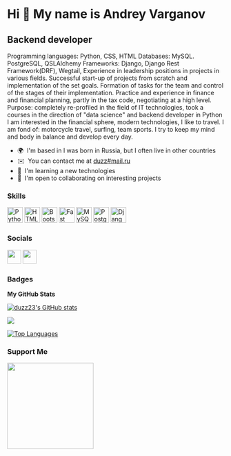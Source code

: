 Hi 👋 My name is Andrey Varganov
================================

Backend developer
-----------------

Programming languages: Python, CSS, HTML Databases: MySQL. PostgreSQL, QSLAlchemy Frameworks: Django, Django Rest Framework(DRF), Wegtail, Experience in leadership positions in projects in various fields. Successful start-up of projects from scratch and implementation of the set goals. Formation of tasks for the team and control of the stages of their implementation. Practice and experience in finance and financial planning, partly in the tax code, negotiating at a high level. Purpose: completely re-profiled in the field of IT technologies, took a courses in the direction of "data science" and backend developer in Python I am interested in the financial sphere, modern technologies, I like to travel. I am fond of: motorcycle travel, surfing, team sports. I try to keep my mind and body in balance and develop every day.

* 🌍  I'm based in I was born in Russia, but I often live in other countries
* ✉️  You can contact me at [duzz#mail.ru](mailto:duzz#mail.ru)
* 🧠  I'm learning a new technologies
* 🤝  I'm open to collaborating on interesting projects

### Skills

<p align="left">
<a href="https://www.python.org/" target="_blank" rel="noreferrer"><img src="https://raw.githubusercontent.com/danielcranney/readme-generator/main/public/icons/skills/python-colored.svg" width="36" height="36" alt="Python" /></a>
<a href="https://developer.mozilla.org/en-US/docs/Glossary/HTML5" target="_blank" rel="noreferrer"><img src="https://raw.githubusercontent.com/danielcranney/readme-generator/main/public/icons/skills/html5-colored.svg" width="36" height="36" alt="HTML5" /></a>
<a href="https://getbootstrap.com/" target="_blank" rel="noreferrer"><img src="https://raw.githubusercontent.com/danielcranney/readme-generator/main/public/icons/skills/bootstrap-colored.svg" width="36" height="36" alt="Bootstrap" /></a>
<a href="https://fastapi.tiangolo.com/" target="_blank" rel="noreferrer"><img src="https://raw.githubusercontent.com/danielcranney/readme-generator/main/public/icons/skills/fastapi-colored.svg" width="36" height="36" alt="Fast API" /></a>
<a href="https://www.mysql.com/" target="_blank" rel="noreferrer"><img src="https://raw.githubusercontent.com/danielcranney/readme-generator/main/public/icons/skills/mysql-colored.svg" width="36" height="36" alt="MySQL" /></a>
<a href="https://www.postgresql.org/" target="_blank" rel="noreferrer"><img src="https://raw.githubusercontent.com/danielcranney/readme-generator/main/public/icons/skills/postgresql-colored.svg" width="36" height="36" alt="PostgreSQL" /></a>
<a href="https://www.djangoproject.com/" target="_blank" rel="noreferrer"><img src="https://raw.githubusercontent.com/danielcranney/readme-generator/main/public/icons/skills/django-colored.svg" width="36" height="36" alt="Django" /></a>
</p>


### Socials

<p align="left"> <a href="https://www.github.com/duzz23" target="_blank" rel="noreferrer"><img src="https://raw.githubusercontent.com/danielcranney/readme-generator/main/public/icons/socials/github.svg" width="32" height="32" /></a> <a href="http://www.instagram.com/lazyrider_d" target="_blank" rel="noreferrer"><img src="https://raw.githubusercontent.com/danielcranney/readme-generator/main/public/icons/socials/instagram.svg" width="32" height="32" /></a></p>

### Badges

<b>My GitHub Stats</b>

<a href="http://www.github.com/duzz23"><img src="https://github-readme-stats.vercel.app/api?username=duzz23&show_icons=true&hide=&count_private=true&title_color=3382ed&text_color=3382ed&icon_color=64748b&bg_color=181824&hide_border=true&show_icons=true" alt="duzz23's GitHub stats" /></a>

<a href="http://www.github.com/duzz23"><img src="https://github-readme-streak-stats.herokuapp.com/?user=duzz23&stroke=3382ed&background=181824&ring=3382ed&fire=3382ed&currStreakNum=3382ed&currStreakLabel=3382ed&sideNums=3382ed&sideLabels=3382ed&dates=3382ed&hide_border=true" /></a>

<a href="https://github.com/duzz23" align="left"><img src="https://github-readme-stats.vercel.app/api/top-langs/?username=duzz23&langs_count=10&title_color=3382ed&text_color=3382ed&icon_color=64748b&bg_color=181824&hide_border=true&locale=en&custom_title=Top%20%Languages" alt="Top Languages" /></a>

### Support Me

<a href="https://www.buymeacoffee.com/Du"><img src="https://cdn.buymeacoffee.com/buttons/v2/default-yellow.png" width="200" /></a>
